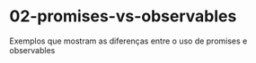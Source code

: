 # 02-promises-vs-observables
Exemplos que mostram as diferenças entre o uso de promises e observables
